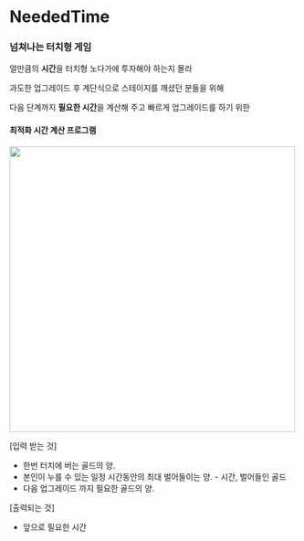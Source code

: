 # NeededTime
### 넘쳐나는 터치형 게임

얼만큼의 **시간**을 터치형 노다가에 투자해야 하는지 몰라

과도한 업그레이드 후 계단식으로 스테이지를 깨셨던 분들을 위해

다음 단계까지 **필요한 시간**을 계산해 주고 빠르게 업그레이드를 하기 위한

#### **최적화 시간 계산 프로그램**

<img width = "500" src = "https://user-images.githubusercontent.com/35987737/44179645-f3788a00-a132-11e8-964c-cf3473ec4962.png">

[입력 받는 것]

- 한번 터치에 버는 골드의 양.
- 본인이 누를 수 있는 일정 시간동안의 최대 벌어들이는 양. - 시간, 벌어들인 골드
- 다음 업그레이드 까지 필요한 골드의 양.

[출력되는 것]
- 앞으로 필요한 시간
